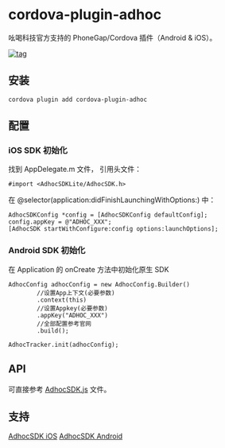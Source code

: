 # cordova-plugin-adhoc

吆喝科技官方支持的 PhoneGap/Cordova 插件（Android &amp; iOS）。

[![tag](https://img.shields.io/badge/tag-0.0.1-blue.svg)](https://github.com/AppAdhoc/cordova-plugin-adhoc)

## 安装

```
cordova plugin add cordova-plugin-adhoc
```

## 配置

### iOS SDK 初始化

找到 AppDelegate.m 文件， 引用头文件：

```
#import <AdhocSDKLite/AdhocSDK.h>
```

在 @selector(application:didFinishLaunchingWithOptions:) 中：

```
AdhocSDKConfig *config = [AdhocSDKConfig defaultConfig];
config.appKey = @"ADHOC_XXX";
[AdhocSDK startWithConfigure:config options:launchOptions];
```

### Android SDK 初始化

在 Application 的 onCreate 方法中初始化原生 SDK

```
AdhocConfig adhocConfig = new AdhocConfig.Builder()
        //设置App上下文(必要参数)
        .context(this)
        //设置Appkey(必要参数)
        .appKey("ADHOC_XXX")
        //全部配置参考官网
        .build();

AdhocTracker.init(adhocConfig);
```
## API

可直接参考 [AdhocSDK.js](https://github.com/AppAdhoc/cordova-plugin-adhoc/blob/master/www/AdhocSDK.js) 文件。

## 支持

[AdhocSDK iOS](http://help.appadhoc.com/zh/sdk/iosSDK.html)
[AdhocSDK Android](http://help.appadhoc.com/zh/sdk/androidSDK.html#sdk)
